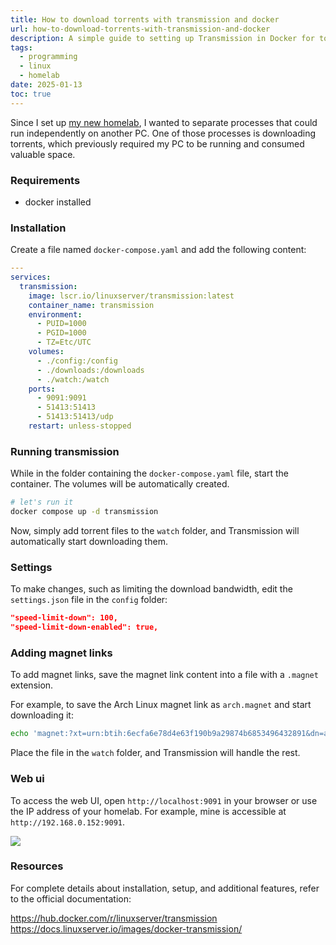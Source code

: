 ```yaml
---
title: How to download torrents with transmission and docker
url: how-to-download-torrents-with-transmission-and-docker
description: A simple guide to setting up Transmission in Docker for torrent downloading
tags:
  - programming
  - linux
  - homelab
date: 2025-01-13
toc: true
---
```


Since I set up [my new homelab](/my-first-homelab/), I wanted to separate processes that could run independently on another PC. One of those processes is downloading torrents, which previously required my PC to be running and consumed valuable space.

### Requirements

- docker installed

### Installation

Create a file named `docker-compose.yaml` and add the following content:

```yaml
---
services:
  transmission:
    image: lscr.io/linuxserver/transmission:latest
    container_name: transmission
    environment:
      - PUID=1000
      - PGID=1000
      - TZ=Etc/UTC
    volumes:
      - ./config:/config
      - ./downloads:/downloads
      - ./watch:/watch
    ports:
      - 9091:9091
      - 51413:51413
      - 51413:51413/udp
    restart: unless-stopped

```

### Running transmission

While in the folder containing the `docker-compose.yaml` file, start the container. The volumes will be automatically created.

```bash
# let's run it
docker compose up -d transmission
```

Now, simply add torrent files to the `watch` folder, and Transmission will automatically start downloading them.

### Settings

To make changes, such as limiting the download bandwidth, edit the `settings.json` file in the `config` folder:

```json
"speed-limit-down": 100,
"speed-limit-down-enabled": true,
```

### Adding magnet links

To add magnet links, save the magnet link content into a file with a `.magnet` extension.

For example, to save the Arch Linux magnet link as `arch.magnet` and start downloading it:

```bash
echo 'magnet:?xt=urn:btih:6ecfa6e78d4e63f190b9a29874b6853496432891&dn=archlinux-2025.01.01-x86_64.iso' > arch.magnet
```

Place the file in the `watch` folder, and Transmission will handle the rest.

### Web ui

To access the web UI, open `http://localhost:9091` in your browser or use the IP address of your homelab. For example, mine is accessible at `http://192.168.0.152:9091`.

![](/images/blog/20250109193310.jpg)

### Resources

For complete details about installation, setup, and additional features, refer to the official documentation:

https://hub.docker.com/r/linuxserver/transmission
https://docs.linuxserver.io/images/docker-transmission/
